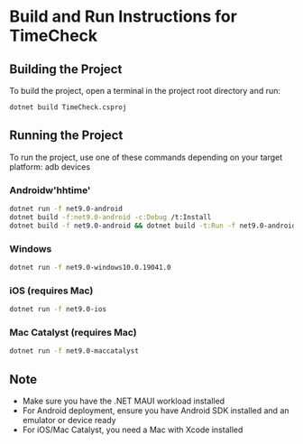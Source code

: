 # Build and Run Instructions for TimeCheck

## Building the Project

To build the project, open a terminal in the project root directory and run:

```bash
dotnet build TimeCheck.csproj
```

## Running the Project

To run the project, use one of these commands depending on your target platform:
adb devices

### Androidw'hhtime'
```bash
dotnet run -f net9.0-android
dotnet build -f:net9.0-android -c:Debug /t:Install
dotnet build -f net9.0-android && dotnet build -t:Run -f net9.0-android
```

### Windows
```bash
dotnet run -f net9.0-windows10.0.19041.0
```

### iOS (requires Mac)
```bash
dotnet run -f net9.0-ios
```

### Mac Catalyst (requires Mac)
```bash
dotnet run -f net9.0-maccatalyst
```

## Note
- Make sure you have the .NET MAUI workload installed
- For Android deployment, ensure you have Android SDK installed and an emulator or device ready
- For iOS/Mac Catalyst, you need a Mac with Xcode installed